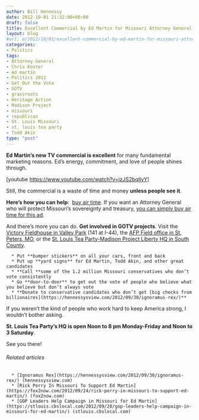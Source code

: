 ```yaml
---
author: Bill Hennessy
date: 2012-10-01 21:32:00+00:00
draft: false
title: Excellent Commercial by Ed Martin for Missouri Attorney General
layout: blog
#url: e/2012/10/01/excellent-commercial-by-ed-martin-for-missouri-attorney-general/
categories:
- Politics
tags:
- Attorney General
- Chris Koster
- ed martin
- Politics 2012
- Get Out the Vote
- GOTV
- grassroots
- Heritage Action
- Madison Project
- missouri
- republican
- St. Louis Missouri
- st. louis tea party
- Todd Akin
type: "post"
---
```


**Ed Martin’s new TV commercial is excellent** for many fundamental marketing reasons. Ed’s energy, commitment, and love of people shines through.

[youtube https://www.youtube.com/watch?v=jzJS2bqIlyY]

Still, the commercial is a waste of time and money **unless people see it**.

**Here’s how you can help**:  [buy air time](https://edmartinformissouri.com/wastenot). If you want an Attorney General who will protect Missouri’s sovereignty and treasury, [you can simply buy air time for this ad](https://edmartinformissouri.com/wastenot).

And there’s more you can do. **Get involved in GOTV projects**. Visit the [Victory Fieldhouse in Valley Park](https://www.facebook.com/pages/Victory-Fieldhouse/356762387723824) (141 at I-44), the [AFP Field office in St. Peters, MO](https://americansforprosperity.org/failingagenda/event/st-peters-missouri), or the [St. Louis Tea Party-Madison Project Liberty HQ in South County](https://stlouisteaparty.com/).



	  * Put **bumper stickers** on all your cars, front and back
	  * Put up **yard signs** for Ed Martin, Todd Akin, and other great candidates
	  * **Call **some of the 1.2 million Missouri conservatives who don’t vote consistently
	  * Go **door-to-door** to get out the vote of people who believe what you believe but don’t always vote
	  * **Donate to conservative candidates who don’t get [big checks from billionaires](https://hennessysview.com/2012/09/30/ignoramus-rex/)**

If you weren’t the kind of people who work hard to keep America strong, I wouldn’t bother asking.

**St. Louis Tea Party’s HQ is open Noon to 8 pm Monday-Friday and Noon to 3 Saturday**.

See you there!


###### Related articles





	  * [Ignoramus Rex](https://hennessysview.com/2012/09/30/ignoramus-rex/) (hennessysview.com)
	  * [Rick Perry In Missouri To Support Ed Martin](https://fox2now.com/2012/09/24/rick-perry-in-missouri-to-support-ed-martin/) (fox2now.com)
	  * [GOP Leaders Help Campaign in Missouri for Ed Martin](https://stlouis.cbslocal.com/2012/09/20/gop-leaders-help-campaign-in-missouri-for-ed-martin/) (stlouis.cbslocal.com)

